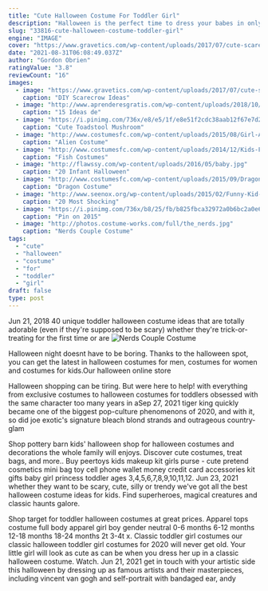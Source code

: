 ```yaml
---
title: "Cute Halloween Costume For Toddler Girl"
description: "Halloween is the perfect time to dress your babes in only the cutest, most authentic toddler halloween costumes! if you have any questions about which toddler costume is right for your child,"
slug: "33816-cute-halloween-costume-toddler-girl"
engine: "IMAGE"
cover: "https://www.gravetics.com/wp-content/uploads/2017/07/cute-scarecrow-costume-tutu.jpg"
date: "2021-08-31T06:08:49.037Z"
author: "Gordon Obrien"
ratingValue: "3.8"
reviewCount: "16"
images:
  - image: "https://www.gravetics.com/wp-content/uploads/2017/07/cute-scarecrow-costume-tutu.jpg"
    caption: "DIY Scarecrow Ideas"
  - image: "http://www.aprenderesgratis.com/wp-content/uploads/2018/10/disfraz-halloween-bebe-ideas.jpg"
    caption: "15 Ideas de"
  - image: "https://i.pinimg.com/736x/e8/e5/1f/e8e51f2cdc38aab12f67e7d2b7b42eae--costumes--baby-costumes.jpg"
    caption: "Cute Toadstool Mushroom"
  - image: "http://www.costumesfc.com/wp-content/uploads/2015/08/Girl-Alien-Costume.jpg"
    caption: "Alien Costume"
  - image: "http://www.costumesfc.com/wp-content/uploads/2014/12/Kids-Fish-Costume.jpg"
    caption: "Fish Costumes"
  - image: "http://flawssy.com/wp-content/uploads/2016/05/baby.jpg"
    caption: "20 Infant Halloween"
  - image: "http://www.costumesfc.com/wp-content/uploads/2015/09/Dragon-Girl-Costume.jpg"
    caption: "Dragon Costume"
  - image: "http://www.seenox.org/wp-content/uploads/2015/02/Funny-Kid-Costume-13.jpg"
    caption: "20 Most Shocking"
  - image: "https://i.pinimg.com/736x/b8/25/fb/b825fbca32972a0b6bc2a0e674b5828d--homemade-costumes-diy-costumes.jpg"
    caption: "Pin on 2015"
  - image: "http://photos.costume-works.com/full/the_nerds.jpg"
    caption: "Nerds Couple Costume"
tags:
  - "cute"
  - "halloween"
  - "costume"
  - "for"
  - "toddler"
  - "girl"
draft: false
type: post
---
```


Jun 21, 2018 40 unique toddler halloween costume ideas that are totally adorable (even if they're supposed to be scary) whether they're trick-or-treating for the first time or are
![Nerds Couple Costume](http://photos.costume-works.com/full/the_nerds.jpg "Nerds Couple Costume")

Halloween night doesnt have to be boring. Thanks to the halloween spot, you can get the latest in halloween costumes for men, costumes for women and costumes for kids.Our halloween online store
<!--inArticleAds-->

<!--galleryOne-->

Halloween shopping can be tiring. But were here to help! with everything from exclusive costumes to halloween costumes for toddlers obsessed with the same character too many years in aSep 27, 2021 tiger king quickly became one of the biggest pop-culture phenomenons of 2020, and with it, so did joe exotic's signature bleach blond strands and outrageous country-glam
<!--inArticleAds-->

<!--galleryTwo-->

Shop pottery barn kids' halloween shop for halloween costumes and decorations the whole family will enjoys. Discover cute costumes, treat bags, and more.. Buy peertoys kids makeup kit girls purse - cute pretend cosmetics mini bag toy cell phone wallet money credit card accessories kit gifts baby girl princess toddler ages 3,4,5,6,7,8,9,10,11,12. Jun 23, 2021 whether they want to be scary, cute, silly or trendy we've got all the best halloween costume ideas for kids. Find superheroes, magical creatures and classic haunts galore.
<!--galleryThree-->

Shop target for toddler halloween costumes at great prices.  Apparel tops costume full body apparel girl boy gender neutral 0-6 months 6-12 months 12-18 months 18-24 months 2t 3-4t x. Classic toddler girl costumes our classic halloween toddler girl costumes for 2020 will never get old. Your little girl will look as cute as can be when you dress her up in a classic halloween costume. Watch. Jun 21, 2021 get in touch with your artistic side this halloween by dressing up as famous artists and their masterpieces, including vincent van gogh and self-portrait with bandaged ear, andy